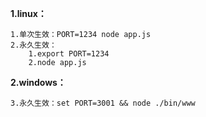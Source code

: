 
**1.linux：**
    
    1.单次生效：PORT=1234 node app.js
    2.永久生效：
        1.export PORT=1234    
        2.node app.js	

**2.windows：**

    3.永久生效：set PORT=3001 && node ./bin/www